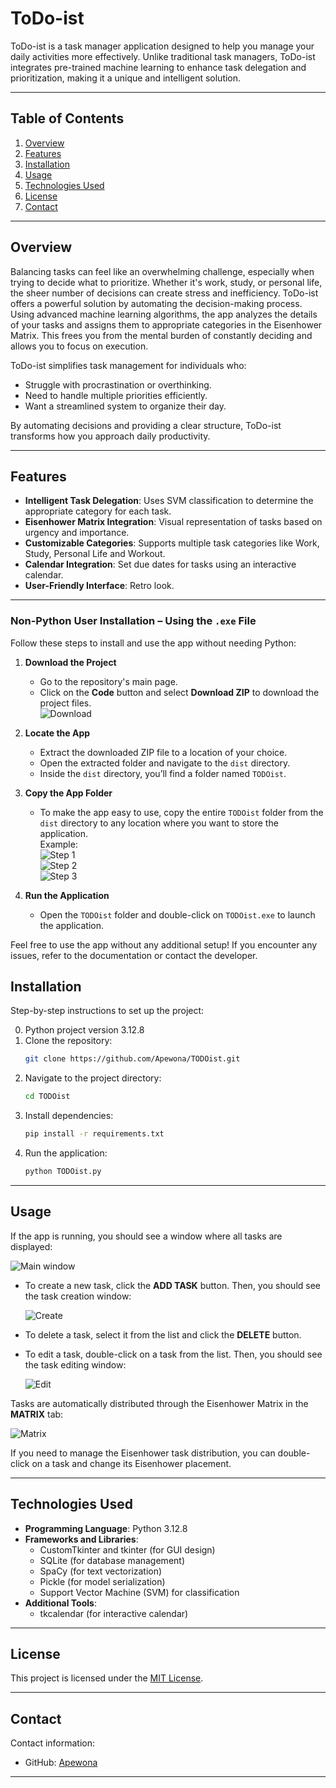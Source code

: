 # ToDo-ist

ToDo-ist is a task manager application designed to help you manage your daily activities more effectively. Unlike traditional task managers, ToDo-ist integrates pre-trained machine learning to enhance task delegation and prioritization, making it a unique and intelligent solution.  

---

## Table of Contents

1. [Overview](#overview)
2. [Features](#features)
3. [Installation](#installation)
4. [Usage](#usage)
5. [Technologies Used](#technologies-used)
6. [License](#license)
7. [Contact](#contact)

---

## Overview

Balancing tasks can feel like an overwhelming challenge, especially when trying to decide what to prioritize. Whether it's work, study, or personal life, the sheer number of decisions can create stress and inefficiency. ToDo-ist offers a powerful solution by automating the decision-making process. Using advanced machine learning algorithms, the app analyzes the details of your tasks and assigns them to appropriate categories in the Eisenhower Matrix. This frees you from the mental burden of constantly deciding and allows you to focus on execution.

ToDo-ist simplifies task management for individuals who:
- Struggle with procrastination or overthinking.
- Need to handle multiple priorities efficiently.
- Want a streamlined system to organize their day.

By automating decisions and providing a clear structure, ToDo-ist transforms how you approach daily productivity.

---

## Features

- **Intelligent Task Delegation**: Uses SVM classification to determine the appropriate category for each task.
- **Eisenhower Matrix Integration**: Visual representation of tasks based on urgency and importance.
- **Customizable Categories**: Supports multiple task categories like Work, Study, Personal Life and Workout.
- **Calendar Integration**: Set due dates for tasks using an interactive calendar.
- **User-Friendly Interface**: Retro look.

---
### Non-Python User Installation – Using the `.exe` File

Follow these steps to install and use the app without needing Python:

1. **Download the Project**  
   - Go to the repository's main page.  
   - Click on the **Code** button and select **Download ZIP** to download the project files.  
     ![Download](./figs/download.png "Download Example")

2. **Locate the App**  
   - Extract the downloaded ZIP file to a location of your choice.  
   - Open the extracted folder and navigate to the `dist` directory.  
   - Inside the `dist` directory, you’ll find a folder named `TODOist`.

3. **Copy the App Folder**  
   - To make the app easy to use, copy the entire `TODOist` folder from the `dist` directory to any location where you want to store the application.  
     Example:  
     ![Step 1](./figs/step1.png "Locate TODOist Folder")  
     ![Step 2](./figs/step2.png "Copy TODOist Folder")  
     ![Step 3](./figs/step3.png "Paste TODOist Folder")

4. **Run the Application**  
   - Open the `TODOist` folder and double-click on `TODOist.exe` to launch the application.

Feel free to use the app without any additional setup! If you encounter any issues, refer to the documentation or contact the developer.

## Installation

Step-by-step instructions to set up the project:

0. Python project version 3.12.8
1. Clone the repository:
   ```bash
   git clone https://github.com/Apewona/TODOist.git
   ```
2. Navigate to the project directory:
   ```bash
   cd TODOist
   ```
3. Install dependencies:
   ```bash
   pip install -r requirements.txt
   ```
4. Run the application:
   ```bash
   python TODOist.py
   ```

---

## Usage

If the app is running, you should see a window where all tasks are displayed:

![Main window](./figs/main_app.png "Main app window")

- To create a new task, click the **ADD TASK** button. Then, you should see the task creation window:

  ![Create](./figs/add_new.png "Add new task window")

- To delete a task, select it from the list and click the **DELETE** button.
- To edit a task, double-click on a task from the list. Then, you should see the task editing window:

  ![Edit](./figs/edit.png "Edition window")

Tasks are automatically distributed through the Eisenhower Matrix in the **MATRIX** tab:

![Matrix](./figs/matrix_window.png "Eisenhower Matrix window")

If you need to manage the Eisenhower task distribution, you can double-click on a task and change its Eisenhower placement.

---

## Technologies Used

- **Programming Language**: Python 3.12.8
- **Frameworks and Libraries**:
  - CustomTkinter and tkinter (for GUI design)
  - SQLite (for database management)
  - SpaCy (for text vectorization)
  - Pickle (for model serialization)
  - Support Vector Machine (SVM) for classification
- **Additional Tools**:
  - tkcalendar (for interactive calendar)

---

## License

This project is licensed under the [MIT License](LICENSE).

---

## Contact

Contact information:
- GitHub: [Apewona](https://github.com/Apewona)

---
